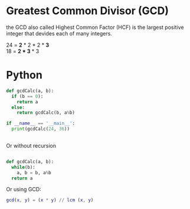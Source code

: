 # Greatest Common Divisor (GCD)

the GCD also called Highest Common Factor (HCF) is the largest positive integer that devides each of many integers.

24 = __2__ * 2 * 2 * __3__  
18 = __2 * 3__ * 3


# Python

```python
def gcdCalc(a, b):
  if (b == 0):
    return a
  else:
    return gcdCalc(b, a%b)

if __name__ == '__main__':
  print(gcdCalc(24, 36))
  
```
Or without recursion

```python

def gcdCalc(a, b):
  while(b):
    a, b = b, a%b
  return a
```


Or using GCD:

```matlab
gcd(x, y) = (x * y) // lcm (x, y)
```